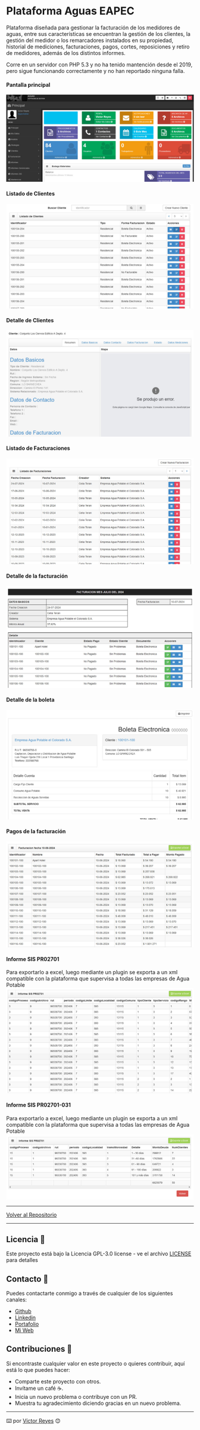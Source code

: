 # Plataforma Aguas EAPEC
Plataforma diseñada para gestionar la facturación de los medidores de aguas, entre sus características se encuentran la gestión de los clientes, la gestión del medidor o los remarcadores instalados en su propiedad, historial de mediciones, facturaciones, pagos, cortes, reposiciones y retiro de medidores, además de los distintos informes.

Corre en un servidor con PHP 5.3 y no ha tenido mantención desde el 2019, pero sigue funcionando correctamente y no han reportado ninguna falla.

#### Pantalla principal
<img src='https://raw.githubusercontent.com/tenshi98/Trabajo_Imagenes/main/Plataforma%20Aguas%20EAPEC/src/img_1.jpg' />

#### Listado de Clientes
<img src='https://raw.githubusercontent.com/tenshi98/Trabajo_Imagenes/main/Plataforma%20Aguas%20EAPEC/src/img_2.jpg' />

#### Detalle de Clientes
<img src='https://raw.githubusercontent.com/tenshi98/Trabajo_Imagenes/main/Plataforma%20Aguas%20EAPEC/src/img_3.jpg' />

#### Listado de Facturaciones
<img src='https://raw.githubusercontent.com/tenshi98/Trabajo_Imagenes/main/Plataforma%20Aguas%20EAPEC/src/img_4.jpg' />

#### Detalle de la facturación
<img src='https://raw.githubusercontent.com/tenshi98/Trabajo_Imagenes/main/Plataforma%20Aguas%20EAPEC/src/img_5.jpg' />

#### Detalle de la boleta
<img src='https://raw.githubusercontent.com/tenshi98/Trabajo_Imagenes/main/Plataforma%20Aguas%20EAPEC/src/img_6.jpg' />

#### Pagos de la facturación
<img src='https://raw.githubusercontent.com/tenshi98/Trabajo_Imagenes/main/Plataforma%20Aguas%20EAPEC/src/img_7.jpg' />

#### Informe SIS PR02701
Para exportarlo a excel, luego mediante un plugin se exporta a un xml compatible con la plataforma que supervisa a todas las empresas de Agua Potable
<img src='https://raw.githubusercontent.com/tenshi98/Trabajo_Imagenes/main/Plataforma%20Aguas%20EAPEC/src/img_8.jpg' />

#### Informe SIS PR02701-031
Para exportarlo a excel, luego mediante un plugin se exporta a un xml compatible con la plataforma que supervisa a todas las empresas de Agua Potable
<img src='https://raw.githubusercontent.com/tenshi98/Trabajo_Imagenes/main/Plataforma%20Aguas%20EAPEC/src/img_9.jpg' />

---

[Volver al Repositorio](https://github.com/tenshi98/Trabajo_Imagenes/)

---

## Licencia 📄
Este proyecto está bajo la Licencia GPL-3.0 license - ve el archivo [LICENSE](LICENSE) para detalles

## Contacto 📖
Puedes contactarte conmigo a través de cualquier de los siguientes canales:
- [Github](https://github.com/tenshi98)
- [Linkedin](https://www.linkedin.com/in/victor-reyes-galvez/)
- [Portafolio](https://tenshi98.github.io/portafolio/)
- [Mi Web](https://web.digitalcreations.cl/)

## Contribuciones 🎁
Si encontraste cualquier valor en este proyecto o quieres contribuir, aquí está lo que puedes hacer:

- Comparte este proyecto con otros.
- Invítame un café ☕.
- Inicia un nuevo problema o contribuye con un PR.
- Muestra tu agradecimiento diciendo gracias en un nuevo problema.

---

⌨️ por [Víctor Reyes](https://github.com/tenshi98) 😊